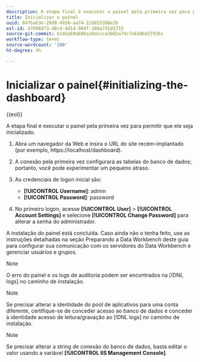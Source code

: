 ```yaml
---
description: A etapa final é executar o painel pela primeira vez para permitir que ele seja inicializado.
title: Inicializar o painel
uuid: 847ba63e-29d8-4950-aa74-22d825388e2b
exl-id: 47098d73-d8c4-4d14-964f-108a731d3733
source-git-commit: b1dda69a606a16dccca30d2a74c7e63dbd27936c
workflow-type: tm+mt
source-wordcount: '200'
ht-degree: 4%

---
```


# Inicializar o painel{#initializing-the-dashboard}

{{eol}}

A etapa final é executar o painel pela primeira vez para permitir que ele seja inicializado.

1. Abra um navegador da Web e insira o URL do site recém-implantado (por exemplo, https://localhost/dashboard).
1. A conexão pela primeira vez configurará as tabelas do banco de dados; portanto, você pode experimentar um pequeno atraso.
1. As credenciais de logon inicial são:

   * **[!UICONTROL Username]**: admin
   * **[!UICONTROL Password]**: password

1. No primeiro logon, acesse **[!UICONTROL User]** > **[!UICONTROL Account Settings]** e selecione **[!UICONTROL Change Password]** para alterar a senha do administrador.

A instalação do painel está concluída. Caso ainda não o tenha feito, use as instruções detalhadas na seção Preparando a Data Workbench deste guia para configurar sua comunicação com os servidores do Data Workbench e gerenciar usuários e grupos.

>[!NOTE]
>
>O erro do painel e os logs de auditoria podem ser encontrados na [!DNL logs] no caminho de instalação.

>[!NOTE]
>
>Se precisar alterar a identidade do pool de aplicativos para uma conta diferente, certifique-se de conceder acesso ao banco de dados e conceder à identidade acesso de leitura/gravação ao [!DNL logs] no caminho de instalação.

>[!NOTE]
>
>Se precisar alterar a string de conexão do banco de dados, basta editar o valor usando a variável **[!UICONTROL IIS Management Console]**.
